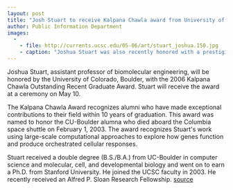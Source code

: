 ```yaml
---
layout: post
title: "Josh Stuart to receive Kalpana Chawla award from University of Colorado, Boulder"
author: Public Information Department
images:
  -
    - file: http://currents.ucsc.edu/05-06/art/stuart_joshua.150.jpg
    - caption: "Joshua Stuart was also recently honored with a prestigious Sloan Foundation fellowship (see Currents story). Photo: Tim Stephens"
---
```


Joshua Stuart, assistant professor of biomolecular engineering, will be honored by the University of Colorado, Boulder, with the 2006 Kalpana Chawla Outstanding Recent Graduate Award. Stuart will receive the award at a ceremony on May 10.

The Kalpana Chawla Award recognizes alumni who have made exceptional contributions to their field within 10 years of graduation. This award was named to honor the CU-Boulder alumna who died aboard the Columbia space shuttle on February 1, 2003. The award recognizes Stuart's work using large-scale computational approaches to explore how genes function and produce orchestrated cellular responses.

Stuart received a double degree (B.S./B.A.) from UC-Boulder in computer science and molecular, cell, and developmental biology and went on to earn a Ph.D. from Stanford University. He joined the UCSC faculty in 2003. He recently received an Alfred P. Sloan Research Fellowship.
[source](http://www1.ucsc.edu/currents/05-06/05-01/stuart.asp "Permalink to stuart")
